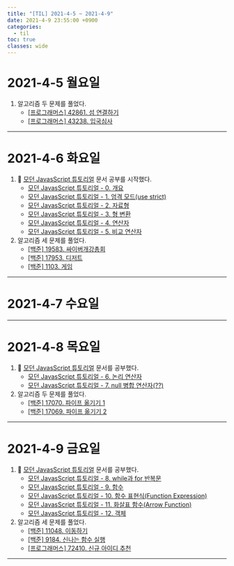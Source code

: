 ```yaml
---
title: "[TIL] 2021-4-5 ~ 2021-4-9"
date: 2021-4-9 23:55:00 +0900
categories:
  - til
toc: true
classes: wide
---
```


# 2021-4-5 월요일

1. 알고리즘 두 문제를 풀었다.
    - [[프로그래머스] 42861. 섬 연결하기](http://ddb8036631.github.io/programmers/42861_섬-연결하기)
    - [[프로그래머스] 43238. 입국심사](http://ddb8036631.github.io/programmers/43238_입국심사)

---

# 2021-4-6 화요일

1. 📕 [모던 JavasScript 튜토리얼](https://ko.javascript.info) 문서 공부를 시작했다.
    - [모던 JavasScript 튜토리얼 - 0. 개요](http://ddb8036631.github.io/modernjavascripttutorial/모던-JavaScript-튜토리얼_0.-개요)
    - [모던 JavasScript 튜토리얼 - 1. 엄격 모드(use strict)](http://ddb8036631.github.io/modernjavascripttutorial/모던-JavaScript-튜토리얼_1.-엄격-모드(use-strict))
    - [모던 JavasScript 튜토리얼 - 2. 자료형](http://ddb8036631.github.io/modernjavascripttutorial/모던-JavaScript-튜토리얼_2.-자료형)
    - [모던 JavasScript 튜토리얼 - 3. 형 변환](http://ddb8036631.github.io/modernjavascripttutorial/모던-JavaScript-튜토리얼_3.-형-변환)
    - [모던 JavasScript 튜토리얼 - 4. 연산자](http://ddb8036631.github.io/modernjavascripttutorial/모던-JavaScript-튜토리얼_4.-연산자)
    - [모던 JavasScript 튜토리얼 - 5. 비교 연산자](http://ddb8036631.github.io/modernjavascripttutorial/모던-JavaScript-튜토리얼_5.-비교-연산자)
2. 알고리즘 세 문제를 풀었다.
    - [[백준] 19583. 싸이버개강총회](http://ddb8036631.github.io/boj/19583_싸이버개강총회)
    - [[백준] 17953. 디저트](http://ddb8036631.github.io/boj/17953_디저트)
    - [[백준] 1103. 게임](http://ddb8036631.github.io/boj/1103_게임)

---

# 2021-4-7 수요일

---

# 2021-4-8 목요일

1. 📕 [모던 JavasScript 튜토리얼](https://ko.javascript.info) 문서를 공부했다.
    - [모던 JavasScript 튜토리얼 - 6. 논리 연산자](http://ddb8036631.github.io/modernjavascripttutorial/모던-JavaScript-튜토리얼_6.-논리-연산자)
    - [모던 JavasScript 튜토리얼 - 7. null 병합 연산자(??)](http://ddb8036631.github.io/modernjavascripttutorial/모던-JavaScript-튜토리얼_7.-null-병합-연산자(-))
2. 알고리즘 두 문제를 풀었다.
    - [[백준] 17070. 파이프 옮기기 1](http://ddb8036631.github.io/boj/17070_파이프-옮기기-1)
    - [[백준] 17069. 파이프 옮기기 2](http://ddb8036631.github.io/boj/17069_파이프-옮기기-2)
    
---

# 2021-4-9 금요일

1. 📕 [모던 JavasScript 튜토리얼](https://ko.javascript.info) 문서를 공부했다.
    - [모던 JavasScript 튜토리얼 - 8. while과 for 반복문](http://ddb8036631.github.io/modernjavascripttutorial/모던-JavaScript-튜토리얼_8.-while과-for-반복문)
    - [모던 JavasScript 튜토리얼 - 9. 함수](http://ddb8036631.github.io/modernjavascripttutorial/모던-JavaScript-튜토리얼_9.-함수)
    - [모던 JavasScript 튜토리얼 - 10. 함수 표현식(Function Expression)](http://ddb8036631.github.io/modernjavascripttutorial/모던-JavaScript-튜토리얼_10.-함수-표현식(Function-Expression))
    - [모던 JavasScript 튜토리얼 - 11. 화살표 함수(Arrow Function)](http://ddb8036631.github.io/modernjavascripttutorial/모던-JavaScript-튜토리얼_11.-화살표-함수(Arrow-Function))
    - [모던 JavasScript 튜토리얼 - 12. 객체](http://ddb8036631.github.io/modernjavascripttutorial/모던-JavaScript-튜토리얼_12.-객체)
2. 알고리즘 세 문제를 풀었다.
    - [[백준] 11048. 이동하기](http://ddb8036631.github.io/boj/11048_이동하기)
    - [[백준] 9184. 신나는 함수 실행](http://ddb8036631.github.io/boj/9184_신나는-함수-실행)
    - [[프로그래머스] 72410. 신규 아이디 추천](http://ddb8036631.github.io/programmers/72410_신규-아이디-추천)

---